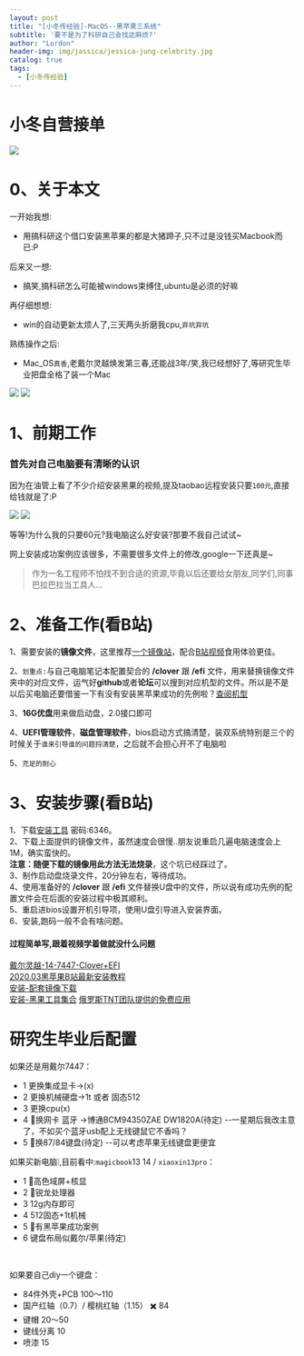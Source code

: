 ```yaml
---
layout: post
title: "[小冬传经验]-MacOS--黑苹果三系统"
subtitle: '要不是为了科研自己会找这麻烦?'
author: "Lordon"
header-img: img/jassica/jessica-jung-celebrity.jpg
catalog: true
tags:
  - [小冬传经验]
---
```

# 小冬自营接单
<img src="/img/200319image/neu_mac.jpg"> 


# 0、关于本文
一开始我想:

- 用搞科研这个借口安装黑苹果的都是大猪蹄子,只不过是没钱买Macbook而已:P<br>

后来又一想:

- 搞笑,搞科研怎么可能被windows束缚住,ubuntu是必须的好嘛<br>

再仔细想想:

- win的自动更新太烦人了,三天两头折磨我cpu,`弃坑弃坑`<br>

熟练操作之后:
<!--TODO-->
- Mac_OS`真香`,老戴尔灵越焕发第三春,还能战3年/笑,我已经想好了,等研究生毕业把盘全格了装一个Mac<br>


<img src="/img/200319image/success.jpg"> 
<img src="/img/200319image/mac_work.jpg"> 

# 1、前期工作
### 首先对自己电脑要有清晰的认识
因为在油管上看了不少介绍安装黑果的视频,提及taobao远程安装只要`100元`,直接给钱就是了:P

<img src="/img/200319image/taobao_1.jpg"> 
<img src="/img/200319image/taobao_2.jpg"> 

等等!为什么我的只要60元?我电脑这么好安装?那要不我自己试试~<br>

网上安装成功案例应该很多，不需要很多文件上的修改,google一下还真是~<br>

> 作为一名工程师不怕找不到合适的资源,毕竟以后还要给女朋友,同学们,同事巴拉巴拉当工具人...


# 2、准备工作(看B站)
1、需要安装的**镜像文件**，这里推荐[一个镜像站](https://mirrors.dtops.cc/iso/MacOS/daliansky_macos/)，配合[B站视频](https://www.bilibili.com/video/av94043778?p=3)食用体验更佳。

2、`划重点:`与自己电脑笔记本配置契合的 **/clover** 跟 **/efi** 文件，用来替换镜像文件夹中的对应文件，运气好**github**或者**论坛**可以搜到对应机型的文件。所以是不是以后买电脑还要借鉴一下有没有安装黑苹果成功的先例啦？[查阅机型](https://blog.daliansky.net/Hackintosh-long-term-maintenance-model-checklist.html)

3、**16G优盘**用来做启动盘，2.0接口即可

4、**UEFI管理软件**，**磁盘管理软件**，bios启动方式搞清楚，装双系统特别是三个的时候关于`谁来引导谁的问题捋清楚`，之后就不会担心开不了电脑啦

5、`充足的耐心`

# 3、安装步骤(看B站)
1、下载[安装工具](https://www.lanzous.com/b00tak6ta) 密码:6346。<br>
2、下载上面提供的镜像文件，虽然速度会很慢..朋友说重启几遍电脑速度会上1M，确实蛮快的。<br>
**注意：随便下载的镜像用此方法无法烧录**，这个坑已经踩过了。<br>
3、制作启动盘烧录文件，20分钟左右，等待成功。<br>
4、使用准备好的 **/clover** 跟 **/efi** 文件替换U盘中的文件，所以说有成功先例的配置文件会在后面的安装过程中极其顺利。<br>
5、重启进bios设置开机引导项，使用U盘引导进入安装界面。<br>
6、安装,跑码一般不会有啥问题。<br>


#### 过程简单写,跟着视频学着做就没什么问题

[戴尔灵越-14-7447-Clover+EFI](https://github.com/Am1nCmd/Dell-Inspiron-14-7447-Pandora-Hackintosh)<br>
[2020.03黑苹果B站最新安装教程](https://www.bilibili.com/video/av94043778)<br>
[安装-配套镜像下载](https://mirrors.dtops.cc/iso/MacOS/daliansky_macos/)<br>
[安装-黑果工具集合](https://shimo.im/docs/wrpXRVKKkXcXyRyT/read)
[俄罗斯TNT团队提供的免费应用](https://www.appstorrent.ru/programs/)


# 研究生毕业后配置
如果还是用戴尔7447：
- 1   更换集成显卡->(x)
- 2   更换机械硬盘->1t 或者 固态512
- 3   更换cpu(x)
- 4 🌟换网卡 蓝牙 ->博通BCM94350ZAE DW1820A(待定)   --一星期后我改主意了，不如买个蓝牙usb配上无线键鼠它不香吗？ 
- 5 🌟换87/84键盘(待定)     --可以考虑苹果无线键盘更便宜

如果买新电脑❕,目前看中:`magicbook`13 14 / `xiaoxin13pro`：<br>

- 1 🌟高色域屏+核显
- 2 🌟锐龙处理器
- 3   12g内存即可
- 4   512固态+1t机械
- 5 🌟有黑苹果成功案例
- 6   键盘布局似戴尔/苹果(待定)

<br>

如果要自己diy一个键盘：
- 84件外壳+PCB  100～110
- 国产红轴（0.7）/ 樱桃红轴（1.15） ✖️ 84
- 键帽 		20～50
- 键线分离 	10
- 喷漆 		15
